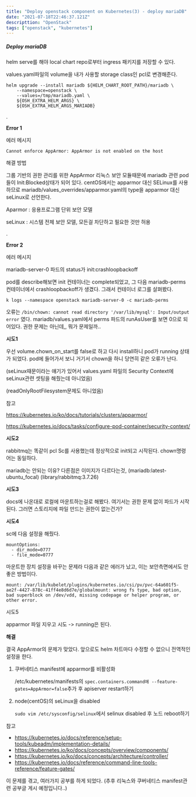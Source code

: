 ```yaml
---
title: "Deploy openstack component on Kubernetes(3) - deploy mariaDB"
date: "2021-07-18T22:46:37.121Z"
descripttion: "OpenStack"
tags: ["openstack", "kubernetes"]
---
```


##### Deploy mariaDB

helm serve를 해야 local chart repo로부터 ingress 패키지를 저장할 수 있다.

values.yaml파일의 volume을 내가 사용할 storage class인 pcl로 변경해준다.

```
helm upgrade --install mariadb ${HELM_CHART_ROOT_PATH}/mariadb \
    --namespace=openstack \
    --values=/tmp/mariadb.yaml \
    ${OSH_EXTRA_HELM_ARGS} \
    ${OSH_EXTRA_HELM_ARGS_MARIADB}
```

.

**Error 1**

에러 메시지

`Cannot enforce AppArmor: AppArmor is not enabled on the host`

해결 방법

그룹 기반의 권한 관리를 위한 AppArmor 리눅스 보안 모듈때문에 mariadb 관련 pod들이 Init:Blocked상태가 되어 있다. centOS에서는 apparmor 대신 SELinux를 사용하므로 mariadb/values_overrides/apparmor.yaml의 type을 apparmor 대신 seLinux로 선언한다.

Aparmor : 응용프로그램 단위 보안 모델

seLinux : 시스템 전체 보안 모델, 모든걸 차단하고 필요한 것만 허용

.

**Error 2**

에러 메시지

mariadb-server-0 파드의 status가 init:crashloopbackoff

pod를 describe해보면 init 컨테이너는 complete되었고, 그 다음 mariadb-perms컨테이너에서 crashloopbackoff가 생겼다. 그래서 컨테이너 로그를 살펴봤다.

```
k logs --namespace openstack mariadb-server-0 -c mariadb-perms
```

오류는 `/bin/chown: cannot read directory '/var/lib/mysql': Input/output error` 였다. mariadb/values.yaml에서 perms 파드의 runAsUser를 보면 0으로 되어있다. 권한 문제는 아닌데,, 뭐가 문제일까..

**시도1**

우선 volume.chown_on_start를 false로 하고 다시 install하니 pod가 running 상태가 되었다. pod에 들어가서 보니 거기서 chown을 하니 당연히 같은 오류가 난다.

(seLinux때문이라는 얘기가 있어서 values.yaml 파일의 Security Context에 seLinux관련 셋팅을 해줬는데 아니었음)

(readOnlyRootFilesystem문제도 아니었음)

참고

https://kubernetes.io/ko/docs/tutorials/clusters/apparmor/

https://kubernetes.io/docs/tasks/configure-pod-container/security-context/

**시도2**

rabbitmq는 똑같이 pcl Sc를 사용했는데 정상적으로 init되고 시작된다. chown명령어는 동일하다.

mariadb는 안되는 이유? 다른점은 이미지가 다르다는것, (mariadb:latest-ubuntu_focal) (library/rabbitmq:3.7.26)

**시도3**

docs에 나온대로 로컬에 마운트하는걸로 해봤다. 여기서는 권한 문제 없이 파드가 시작된다. 그러면 스토리지에 파일 만드는 권한이 없는건가?

**시도4**

sc에 다음 설정을 해줬다.

```
mountOptions:
  - dir_mode=0777
  - file_mode=0777
```

마운트한 장치 설정을 바꾸는 문제라 다음과 같은 에러가 났고, 이는 보안측면에서도 안좋은 방법이다.

```
mount: /var/lib/kubelet/plugins/kubernetes.io/csi/pv/pvc-64a601f5-ae2f-4427-878c-41ff4e8d6d7e/globalmount: wrong fs type, bad option, bad superblock on /dev/vdd, missing codepage or helper program, or other error.
```

시도5

apparmor 파일 지우고 시도 -> running은 된다.

**해결**

결국 AppArmor의 문제가 맞았다. 앞으로도 helm 차트마다 수정할 수 없으니 전역적인 설정을 한다.

1. 쿠버네티스 manifest에 apparmor를 비활성화

   /etc/kubernetes/manifests의 `spec.containers.command에 --feature-gates=AppArmor=false`추가 후 apiserver restart하기

2. node(centOS)의 seLinux을 disabled

   `sudo vim /etc/sysconfig/selinux`에서 selinux disabled 후 노드 reboot하기

참고

- https://kubernetes.io/docs/reference/setup-tools/kubeadm/implementation-details/
- https://kubernetes.io/ko/docs/concepts/overview/components/
- https://kubernetes.io/ko/docs/concepts/architecture/controller/
- https://kubernetes.io/docs/reference/command-line-tools-reference/feature-gates/

이 문제를 겪고, 여러가지 공부를 하게 되었다. (추후 리눅스와 쿠버네티스 manifest관련 공부글 게시 예정입니다..)
